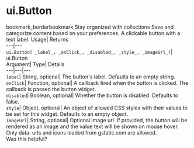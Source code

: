  
#  ui.Button 
bookmark_borderbookmark Stay organized with collections  Save and categorize content based on your preferences.
A clickable button with a text label. 
Usage| Returns  
---|---  
`ui.Button( _label_, _onClick_, _disabled_, _style_, _imageUrl_)`| ui.Button  
Argument| Type| Details  
---|---|---  
`label`| String, optional| The button's label. Defaults to an empty string.  
`onClick`| Function, optional| A callback fired when the button is clicked. The callback is passed the button widget.  
`disabled`| Boolean, optional| Whether the button is disabled. Defaults to false.  
`style`| Object, optional| An object of allowed CSS styles with their values to be set for this widget. Defaults to an empty object.  
`imageUrl`| String, optional| Optional image url. If provided, the button will be rendered as an image and the value text will be shown on mouse hover. Only data: urls and icons loaded from gstatic.com are allowed.  
Was this helpful?
